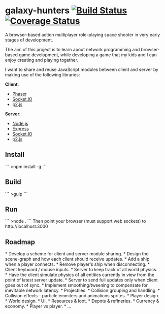 # galaxy-hunters [![Build Status](https://travis-ci.org/kobusp/galaxy-hunters.svg?branch=master)](https://travis-ci.org/kobusp/galaxy-hunters) [![Coverage Status](https://coveralls.io/repos/github/kobusp/galaxy-hunters/badge.svg?branch=master)](https://coveralls.io/github/kobusp/galaxy-hunters?branch=master)
A browser-based action multiplayer role-playing space shooter in very early stages of development.

The aim of this project is to learn about network programming and browser-based game development, while developing a game that my kids and I can enjoy creating and playing together. 

I want to share and reuse JavaScript modules between client and server by making use of the following libraries:<br/>

<b>Client</b>:
<ul>
<li><a href="http://phaser.io/">Phaser</a></li>
<li><a href="http://socket.io/">Socket.IO</a></li>
<li><a href="https://schteppe.github.io/p2.js/">p2.js</a></li>
</ul>
<b>Server</b>:
<ul>
<li><a href="https://nodejs.org/en/">Node.js</a></li>
<li><a href="http://expressjs.com/">Express</a></li>
<li><a href="http://socket.io/">Socket.IO</a></li>
<li><a href="https://schteppe.github.io/p2.js/">p2.js</a></li>
</ul>

<h2>Install</h2>
```
>npm install -g
```

<h2>Build</h2>
```
>gulp
```

<h2>Run</h2>
```
>node .
```
Then point your browser (must support web sockets) to http://localhost:3000

<h2>Roadmap</h2>
* Develop a scheme for client and server module sharing.
* Design the scene-graph and how each client should receive updates.
* Add a ship when a player connects.
* Remove player's ship when disconnecting.
* Client keyboard / mouse inputs.
* Server to keep track of all world physics.
* Have the client simulate physics of all entities currently in view from the point of latest server update.
* Server to send full updates only when client goes out of sync.
* Implement smoothing/tweening to compensate for inevitable network latency.
* Projectiles.
* Collision grouping and handling.
* Collision effects - particle emmiters and animations sprites.
* Player design.
* World design.
* UI.
* Resources & loot.
* Depots & refineries.
* Currency & economy.
* Player vs player.
* ...
